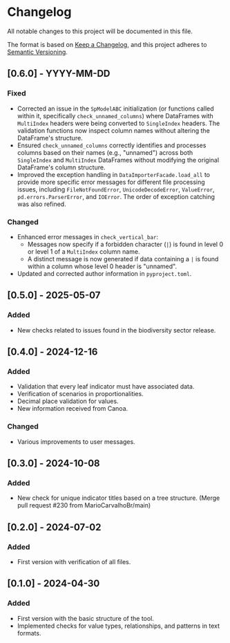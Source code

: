 # Changelog

All notable changes to this project will be documented in this file.

The format is based on [Keep a Changelog](https://keepachangelog.com/en/1.0.0/),
and this project adheres to [Semantic Versioning](https://semver.org/spec/v2.0.0.html).

## [0.6.0] - YYYY-MM-DD

### Fixed
- Corrected an issue in the `SpModelABC` initialization (or functions called within it, specifically `check_unnamed_columns`) where DataFrames with `MultiIndex` headers were being converted to `SingleIndex` headers. The validation functions now inspect column names without altering the DataFrame's structure.
- Ensured `check_unnamed_columns` correctly identifies and processes columns based on their names (e.g., "unnamed") across both `SingleIndex` and `MultiIndex` DataFrames without modifying the original DataFrame's column structure.
- Improved the exception handling in `DataImporterFacade.load_all` to provide more specific error messages for different file processing issues, including `FileNotFoundError`, `UnicodeDecodeError`, `ValueError`, `pd.errors.ParserError`, and `IOError`. The order of exception catching was also refined.

### Changed
- Enhanced error messages in `check_vertical_bar`:
    - Messages now specify if a forbidden character (`|`) is found in level 0 or level 1 of a `MultiIndex` column name.
    - A distinct message is now generated if data containing a `|` is found within a column whose level 0 header is "unnamed".
- Updated and corrected author information in `pyproject.toml`.

## [0.5.0] - 2025-05-07

### Added
- New checks related to issues found in the biodiversity sector release.

## [0.4.0] - 2024-12-16

### Added
- Validation that every leaf indicator must have associated data.
- Verification of scenarios in proportionalities.
- Decimal place validation for values.
- New information received from Canoa.

### Changed
- Various improvements to user messages.

## [0.3.0] - 2024-10-08

### Added
- New check for unique indicator titles based on a tree structure. (Merge pull request #230 from MarioCarvalhoBr/main)

## [0.2.0] - 2024-07-02

### Added
- First version with verification of all files.

## [0.1.0] - 2024-04-30

### Added
- First version with the basic structure of the tool.
- Implemented checks for value types, relationships, and patterns in text formats.